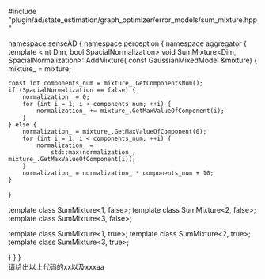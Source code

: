 

#include "plugin/ad/state_estimation/graph_optimizer/error_models/sum_mixture.hpp"

namespace senseAD {
namespace perception {
namespace aggregator {
template <int Dim, bool SpacialNormalization>
void SumMixture<Dim, SpacialNormalization>::AddMixture(
    const GaussianMixedModel<Dim> &mixture) {
    mixture_ = mixture;

    const int components_num = mixture_.GetComponentsNum();
    if (SpacialNormalization == false) {
        normalization_ = 0;
        for (int i = 1; i < components_num; ++i) {
            normalization_ += mixture_.GetMaxValueOfComponent(i);
        }
    } else {
        normalization_ = mixture_.GetMaxValueOfComponent(0);
        for (int i = 1; i < components_num; ++i) {
            normalization_ =
                std::max(normalization_, mixture_.GetMaxValueOfComponent(i));
        }
        normalization_ = normalization_ * components_num + 10;
    }
}

template class SumMixture<1, false>;
template class SumMixture<2, false>;
template class SumMixture<3, false>;

template class SumMixture<1, true>;
template class SumMixture<2, true>;
template class SumMixture<3, true>;

}  }  }  
请给出以上代码的xx以及xxxaa